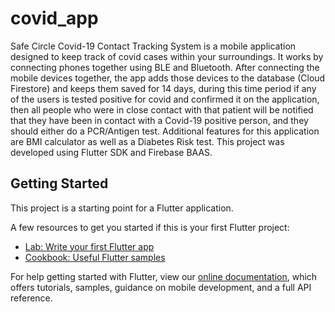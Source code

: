 # covid_app

Safe Circle Covid-19 Contact Tracking System is a mobile application designed to keep track of covid cases within your surroundings. It works by connecting phones together using BLE and Bluetooth. After connecting the mobile devices together, the app adds those devices to the database (Cloud Firestore) and keeps them saved for 14 days, during this time period if any of the users is tested positive for covid and confirmed it on the application, then all people who were in close contact with that patient will be notified that they have been in contact with a Covid-19 positive person, and they should either do a PCR/Antigen test.
Additional features for this application are BMI calculator as well as a Diabetes Risk test. This project was developed using Flutter SDK and Firebase BAAS.
## Getting Started

This project is a starting point for a Flutter application.

A few resources to get you started if this is your first Flutter project:

- [Lab: Write your first Flutter app](https://flutter.dev/docs/get-started/codelab)
- [Cookbook: Useful Flutter samples](https://flutter.dev/docs/cookbook)

For help getting started with Flutter, view our
[online documentation](https://flutter.dev/docs), which offers tutorials,
samples, guidance on mobile development, and a full API reference.
